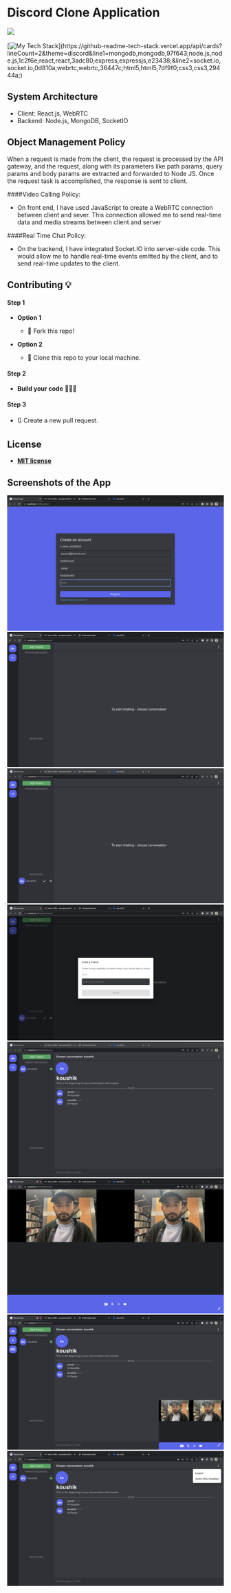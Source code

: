 # Discord Clone Application

![](https://cdn.dribbble.com/users/5242374/screenshots/16641455/media/0a74ea6b1d505b316ced8be139175fc3.gif)

[![My Tech Stack](https://github-readme-tech-stack.vercel.app/api/cards?lineCount=2&theme=discord&line1=mongodb,mongodb,97f643;node.js,node.js,1c2f6e;react,react,3adc80;express,expressjs,e23438;&line2=socket.io,socket.io,0d810a;webrtc,webrtc,36447c;html5,html5,7df9f0;css3,css3,29444a;)](https://github-readme-tech-stack.vercel.app/api/cards?lineCount=2&theme=discord&line1=mongodb,mongodb,97f643;node.js,node.js,1c2f6e;react,react,3adc80;express,expressjs,e23438;&line2=socket.io,socket.io,0d810a;webrtc,webrtc,36447c;html5,html5,7df9f0;css3,css3,29444a;)

## System Architecture
 
* Client: React.js, WebRTC
* Backend: Node.js, MongoDB, SocketIO

## Object Management Policy


When a request is made from the client, the request is processed by the API gateway, and the request, along with its parameters like path params, query params and body params are extracted and forwarded to Node JS. Once the request task is accomplished, the response is sent to client. 

####Video Calling Policy:

* On front end, I have used JavaScript to create a WebRTC connection between client and sever. This connection allowed me to send real-time data and media streams between client and server

####Real Time Chat Policy:

* On the backend, I have integrated Socket.IO into server-side code. This would allow me to handle real-time events emitted by the client, and to send real-time updates to the client.

## Contributing 💡

#### Step 1

- **Option 1**

  - 🍴 Fork this repo!

- **Option 2**
  - 👯 Clone this repo to your local machine.

#### Step 2

- **Build your code** 🔨🔨🔨

#### Step 3

- 🔃 Create a new pull request.

## License

- **[MIT license](http://opensource.org/licenses/mit-license.php)**


## Screenshots of the App

<img src="./images/discord1.png">
<img src="./images/discord2.png">
<img src="./images/discord3.png">
<img src="./images/discord4.png">
<img src="./images/discord5.png">
<img src="./images/discord6.png">
<img src="./images/discord7.png">
<img src="./images/discord8.png">



